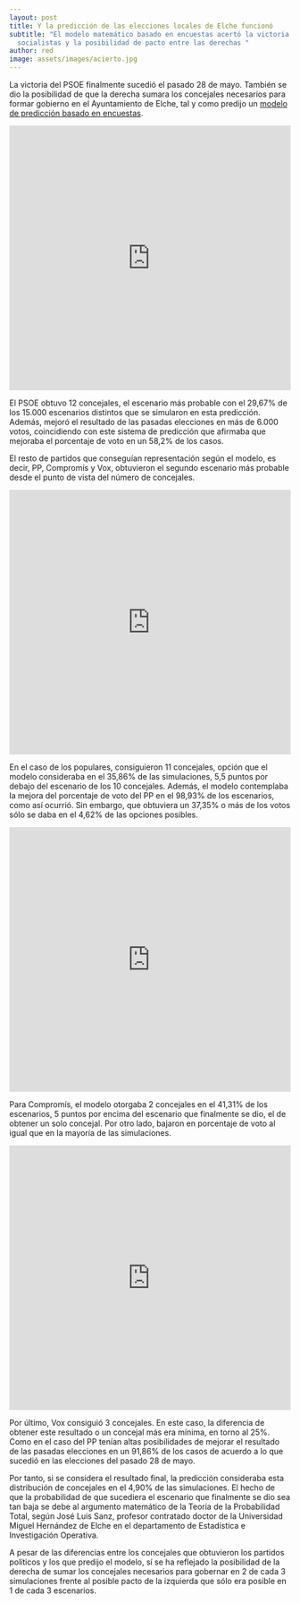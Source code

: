 ```yaml
---
layout: post
title: Y la predicción de las elecciones locales de Elche funcionó
subtitle: "El modelo matemático basado en encuestas acertó la victoria de los
  socialistas y la posibilidad de pacto entre las derechas "
author: red
image: assets/images/acierto.jpg
---
```

La victoria del PSOE finalmente sucedió el pasado 28 de mayo. También se dio la posibilidad de que la derecha sumara los concejales necesarios para formar gobierno en el Ayuntamiento de Elche, tal y como predijo un [modelo de predicción basado en encuestas](https://localdatalab.umh.es/quien-va-a-ganar-las-elecciones-locales-en-elche/).

<iframe title="23 | PSOE y PP | Casco" aria-label="Map" id="datawrapper-chart-eEcYw" src="https://datawrapper.dwcdn.net/Iwjc2/1/" scrolling="no" frameborder="0" style="width: 0; min-width: 100% !important; border: none;" height="473" data-external="1"></iframe><script type="text/javascript">!function(){"use strict";window.addEventListener("message",(function(a){if(void 0!==a.data["datawrapper-height"]){var e=document.querySelectorAll("iframe");for(var t in a.data["datawrapper-height"])for(var r=0;r<e.length;r++)if(e[r].contentWindow===a.source){var i=a.data["datawrapper-height"][t]+"px";e[r].style.height=i}}}))}();
</script>

El PSOE obtuvo 12 concejales, el escenario más probable con el 29,67% de los 15.000 escenarios distintos que se simularon en esta predicción. Además, mejoró el resultado de las pasadas elecciones en más de 6.000 votos, coincidiendo con este sistema de predicción que afirmaba que mejoraba el porcentaje de voto en un 58,2% de los casos. 

El resto de partidos que conseguían representación según el modelo, es decir, PP, Compromís y Vox, obtuvieron el segundo escenario más probable desde el punto de vista del número de concejales. 

<iframe title="23 | PSOE y PP | Casco" aria-label="Map" id="datawrapper-chart-eEcYw" src="https://datawrapper.dwcdn.net/WR5y8/1/" scrolling="no" frameborder="0" style="width: 0; min-width: 100% !important; border: none;" height="473" data-external="1"></iframe><script type="text/javascript">!function(){"use strict";window.addEventListener("message",(function(a){if(void 0!==a.data["datawrapper-height"]){var e=document.querySelectorAll("iframe");for(var t in a.data["datawrapper-height"])for(var r=0;r<e.length;r++)if(e[r].contentWindow===a.source){var i=a.data["datawrapper-height"][t]+"px";e[r].style.height=i}}}))}();
</script>

En el caso de los populares, consiguieron 11 concejales, opción que el modelo consideraba en el 35,86% de las simulaciones, 5,5 puntos por debajo del escenario de los 10 concejales. Además, el modelo contemplaba la mejora del porcentaje de voto del PP en el 98,93% de los escenarios, como así ocurrió. Sin embargo, que obtuviera un 37,35% o más de los votos sólo se daba en el 4,62% de las opciones posibles.

<iframe title="23 | PSOE y PP | Casco" aria-label="Map" id="datawrapper-chart-eEcYw" src="https://datawrapper.dwcdn.net/LfKGK/1/" scrolling="no" frameborder="0" style="width: 0; min-width: 100% !important; border: none;" height="473" data-external="1"></iframe><script type="text/javascript">!function(){"use strict";window.addEventListener("message",(function(a){if(void 0!==a.data["datawrapper-height"]){var e=document.querySelectorAll("iframe");for(var t in a.data["datawrapper-height"])for(var r=0;r<e.length;r++)if(e[r].contentWindow===a.source){var i=a.data["datawrapper-height"][t]+"px";e[r].style.height=i}}}))}();
</script>

Para Compromís, el modelo otorgaba 2 concejales en el 41,31% de los escenarios, 5 puntos por encima del escenario que finalmente se dio, el de obtener un solo concejal. Por otro lado, bajaron en porcentaje de voto al igual que en la mayoría de las simulaciones. 

<iframe title="23 | PSOE y PP | Casco" aria-label="Map" id="datawrapper-chart-eEcYw" src="https://datawrapper.dwcdn.net/OrUgj/1/" scrolling="no" frameborder="0" style="width: 0; min-width: 100% !important; border: none;" height="473" data-external="1"></iframe><script type="text/javascript">!function(){"use strict";window.addEventListener("message",(function(a){if(void 0!==a.data["datawrapper-height"]){var e=document.querySelectorAll("iframe");for(var t in a.data["datawrapper-height"])for(var r=0;r<e.length;r++)if(e[r].contentWindow===a.source){var i=a.data["datawrapper-height"][t]+"px";e[r].style.height=i}}}))}();
</script>

Por último, Vox consiguió 3 concejales. En este caso, la diferencia de obtener este resultado o un concejal más era mínima, en torno al 25%. Como en el caso del PP tenían altas posibilidades de mejorar el resultado de las pasadas elecciones en un 91,86% de los casos de acuerdo a lo que sucedió en las elecciones del pasado 28 de mayo. 

Por tanto, si se considera el resultado final, la predicción consideraba esta distribución de concejales en el 4,90% de las simulaciones. El hecho de que la probabilidad de que sucediera el escenario que finalmente se dio sea tan baja se debe al argumento matemático de la Teoría de la Probabilidad Total, según José Luis Sanz, profesor contratado doctor de la Universidad Miguel Hernández de Elche en el departamento de Estadística e Investigación Operativa.

A pesar de las diferencias entre los concejales que obtuvieron los partidos políticos y los que predijo el modelo, sí se ha reflejado la posibilidad de la derecha de sumar los concejales necesarios para gobernar en 2 de cada 3 simulaciones frente al posible pacto de la izquierda que sólo era posible en 1 de cada 3 escenarios.